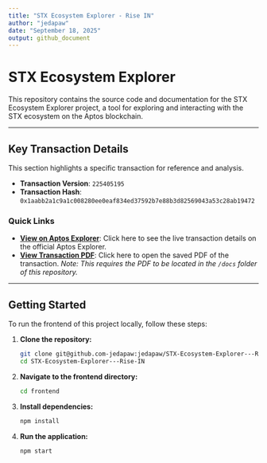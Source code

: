 ```yaml
---
title: "STX Ecosystem Explorer - Rise IN"
author: "jedapaw"
date: "September 18, 2025"
output: github_document
---
```


# STX Ecosystem Explorer

This repository contains the source code and documentation for the STX Ecosystem Explorer project, a tool for exploring and interacting with the STX ecosystem on the Aptos blockchain.

---

## Key Transaction Details

This section highlights a specific transaction for reference and analysis.

* **Transaction Version**: `225405195`
* **Transaction Hash**: `0x1aabb2a1c9a1c008280ee0eaf834ed37592b7e88b3d82569043a53c28ab19472`

### Quick Links

* **[View on Aptos Explorer](https://explorer.aptoslabs.com/txn/225405195?network=mainnet)**: Click here to see the live transaction details on the official Aptos Explorer.
* **[View Transaction PDF](./docs/Transaction%20225405195%20(0x1aabb2a1c9a1c008280ee0eaf834ed37592b7e88b3d82569043a53c28ab19472)%20_%20Aptos%20Explorer.pdf)**: Click here to open the saved PDF of the transaction. *Note: This requires the PDF to be located in the `/docs` folder of this repository.*



---

## Getting Started

To run the frontend of this project locally, follow these steps:

1.  **Clone the repository:**
    ```bash
    git clone git@github.com-jedapaw:jedapaw/STX-Ecosystem-Explorer---Rise-IN.git
    cd STX-Ecosystem-Explorer---Rise-IN
    ```

2.  **Navigate to the frontend directory:**
    ```bash
    cd frontend
    ```

3.  **Install dependencies:**
    ```bash
    npm install
    ```

4.  **Run the application:**
    ```bash
    npm start
    ```
